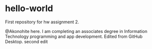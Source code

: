 # hello-world
First repository for hw assignment 2.


@Akonohite here.  I am completing an associates degree in Information Technology programming and app development. 
Edited from GitHub Desktop. second edit